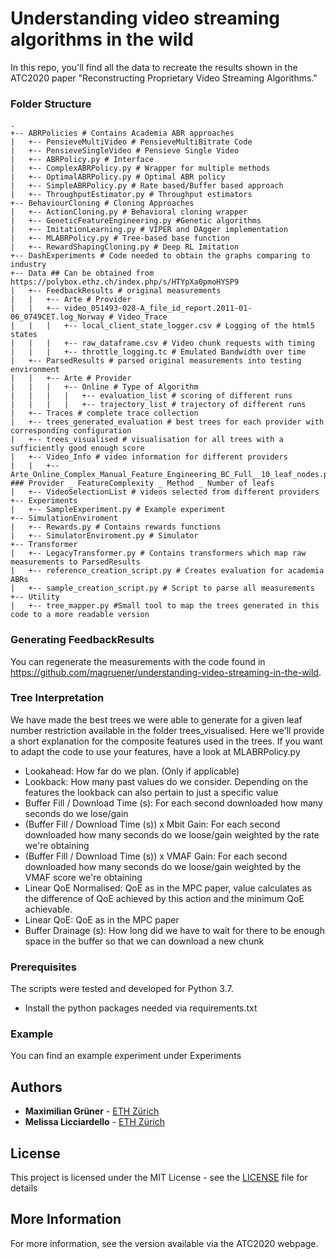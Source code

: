 # Understanding video streaming algorithms in the wild

In this repo, you'll find all the data to recreate the results shown in 
the ATC2020 paper "Reconstructing Proprietary Video Streaming Algorithms."

### Folder Structure
```
.
+-- ABRPolicies # Contains Academia ABR approaches
|   +-- PensieveMultiVideo # PensieveMultiBitrate Code
|   +-- PensieveSingleVideo # Pensieve Single Video
|   +-- ABRPolicy.py # Interface
|   +-- ComplexABRPolicy.py # Wrapper for multiple methods
|   +-- OptimalABRPolicy.py # Optimal ABR policy 
|   +-- SimpleABRPolicy.py # Rate based/Buffer based approach
|   +-- ThroughputEstimator.py # Throughput estimators
+-- BehaviourCloning # Cloning Approaches
|   +-- ActionCloning.py # Behavioral cloning wrapper
|   +-- GeneticFeatureEngineering.py #Genetic algorithms
|   +-- ImitationLearning.py # VIPER and DAgger implementation
|   +-- MLABRPolicy.py # Tree-based base function
|   +-- RewardShapingCloning.py # Deep RL Imitation
+-- DashExperiments # Code needed to obtain the graphs comparing to industry
+-- Data ## Can be obtained from https://polybox.ethz.ch/index.php/s/HTYpXa0pmoHYSP9
|   +-- FeedbackResults # original measurements
|   |   +-- Arte # Provider
|   |   +-- video_051493-028-A_file_id_report.2011-01-06_0749CET.log_Norway # Video_Trace
|   |   |   +-- local_client_state_logger.csv # Logging of the html5 states
|   |   |   +-- raw_dataframe.csv # Video chunk requests with timing
|   |   |   +-- throttle_logging.tc # Emulated Bandwidth over time
|   +-- ParsedResults # parsed original measurements into testing environment
|   |   +-- Arte # Provider
|   |   |   +-- Online # Type of Algorithm
|   |   |   |   +-- evaluation_list # scoring of different runs
|   |   |   |   +-- trajectory_list # trajectory of different runs
|   +-- Traces # complete trace collection
|   +-- trees_generated_evaluation # best trees for each provider with corresponding configuration
|   +-- trees_visualised # visualisation for all trees with a sufficiently good enough score
|   +-- Video_Info # video information for different providers
|   |   +-- Arte_Online_Complex_Manual_Feature_Engineering_BC_Full__10_leaf_nodes.png ### Provider _ FeatureComplexity _ Method _ Number of leafs
|   +-- VideoSelectionList # videos selected from different providers
+-- Experiments
|   +-- SampleExperiment.py # Example experiment
+-- SimulationEnviroment
|   +-- Rewards.py # Contains rewards functions
|   +-- SimulatorEnviroment.py # Simulator
+-- Transformer
|   +-- LegacyTransformer.py # Contains transformers which map raw measurements to ParsedResults
|   +-- reference_creation_script.py # Creates evaluation for academia ABRs
|   +-- sample_creation_script.py # Script to parse all measurements
+-- Utility
|   +-- tree_mapper.py #Small tool to map the trees generated in this code to a more readable version
```
### Generating FeedbackResults
You can regenerate the measurements with the code found in https://github.com/magruener/understanding-video-streaming-in-the-wild.
### Tree Interpretation
We have made the best trees we were able to generate for a given leaf number restriction available
in the folder trees_visualised. Here we'll provide a short explanation for the composite features
used in the trees. If you want to adapt the code to use your features, have a look at MLABRPolicy.py
 * Lookahead: How far do we plan. (Only if applicable)
 * Lookback: How many past values do we consider. Depending on the features the 
 lookback can also pertain to just a specific value
 * Buffer Fill / Download Time (s): For each second downloaded how many seconds do we lose/gain
 * (Buffer Fill / Download Time (s)) x Mbit Gain: For each second downloaded how many seconds do we 
 loose/gain weighted by the rate we're obtaining
 * (Buffer Fill / Download Time (s)) x VMAF Gain: For each second downloaded how many seconds do we 
 loose/gain weighted by the VMAF score we're obtaining
 * Linear QoE Normalised: QoE as in the MPC paper, value calculates as the difference of QoE achieved by this action and the 
  minimum QoE achievable. 
 * Linear QoE: QoE as in the MPC paper
 * Buffer Drainage (s): How long did we have to wait for there to be enough space in the buffer so that we can download
 a new chunk
### Prerequisites
The scripts were tested and developed for Python 3.7. 
* Install the python packages needed via requirements.txt

### Example
You can find an example experiment under Experiments 
## Authors

* **Maximilian Grüner** - [ETH Zürich](mailto:mgruener@ethz.ch)
* **Melissa Licciardello** - [ETH Zürich](mailto:melissa.licciardello@inf.ethz.ch)


## License

This project is licensed under the MIT License - see the [LICENSE](LICENSE.md) file for details

## More Information

For more information, see the version available via the ATC2020 webpage.
